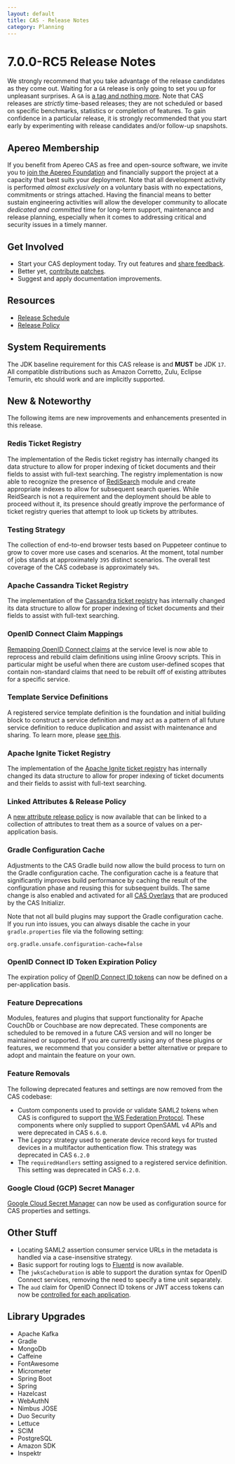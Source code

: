 ```yaml
---
layout: default
title: CAS - Release Notes
category: Planning
---
```


# 7.0.0-RC5 Release Notes

We strongly recommend that you take advantage of the release candidates as they come out. Waiting for a `GA` release is only going to set
you up for unpleasant surprises. A `GA` is [a tag and nothing more](https://apereo.github.io/2017/03/08/the-myth-of-ga-rel/). Note
that CAS releases are *strictly* time-based releases; they are not scheduled or based on specific benchmarks,
statistics or completion of features. To gain confidence in a particular
release, it is strongly recommended that you start early by experimenting with release candidates and/or follow-up snapshots.

## Apereo Membership

If you benefit from Apereo CAS as free and open-source software, we invite you
to [join the Apereo Foundation](https://www.apereo.org/content/apereo-membership)
and financially support the project at a capacity that best suits your deployment. Note that all development activity is performed
*almost exclusively* on a voluntary basis with no expectations, commitments or strings attached. Having the financial means to better
sustain engineering activities will allow the developer community to allocate *dedicated and committed* time for long-term support,
maintenance and release planning, especially when it comes to addressing critical and security issues in a timely manner.

## Get Involved

- Start your CAS deployment today. Try out features and [share feedback](/cas/Mailing-Lists.html).
- Better yet, [contribute patches](/cas/developer/Contributor-Guidelines.html).
- Suggest and apply documentation improvements.

## Resources

- [Release Schedule](https://github.com/apereo/cas/milestones)
- [Release Policy](/cas/developer/Release-Policy.html)

## System Requirements

The JDK baseline requirement for this CAS release is and **MUST** be JDK `17`. All compatible distributions
such as Amazon Corretto, Zulu, Eclipse Temurin, etc should work and are implicitly supported.

## New & Noteworthy

The following items are new improvements and enhancements presented in this release.
  
### Redis Ticket Registry
    
The implementation of the Redis ticket registry has internally changed its data structure to allow for proper indexing of
ticket documents and their fields to assist with full-text searching. The registry implementation is now able to recognize the
presence of [RediSearch](https://redis.io/docs/stack/search/) module and create appropriate indexes to allow for subsequent search queries.
While ReidSearch is not a requirement and the deployment should be able to proceed without it, its presence should greatly 
improve the performance of ticket registry queries that attempt to look up tickets by attributes.

### Testing Strategy

The collection of end-to-end browser tests based on Puppeteer continue to grow to cover more use cases
and scenarios. At the moment, total number of jobs stands at approximately `395` distinct scenarios. The overall
test coverage of the CAS codebase is approximately `94%`.

### Apache Cassandra Ticket Registry

The implementation of the [Cassandra ticket registry](../ticketing/Cassandra-Ticket-Registry.html) 
has internally changed its data structure to allow for proper indexing of
ticket documents and their fields to assist with full-text searching. 

### OpenID Connect Claim Mappings

[Remapping OpenID Connect claims](../authentication/OIDC-Authentication-Claims.html) at the service level is now able to reprocess and rebuild
claim definitions using inline Groovy scripts. This in particular might be useful when there are custom
user-defined scopes that contain non-standard claims that need to be rebuilt off of existing attributes for a specific service.
            
### Template Service Definitions

A registered service template definition is the foundation and initial building block to construct a service definition
and may act as a pattern of all future service definition to reduce duplication and assist with maintenance and sharing.
To learn more, please [see this](../services/Configuring-Service-Template-Definitions.html).

### Apache Ignite Ticket Registry

The implementation of the [Apache Ignite ticket registry](../ticketing/Cassandra-Ticket-Registry.html)
has internally changed its data structure to allow for proper indexing of
ticket documents and their fields to assist with full-text searching.

### Linked Attributes & Release Policy

A [new attribute release policy](../integration/Attribute-Release-Policy-ReturnLinked.html) is now available 
that can be linked to a collection of attributes to treat them as a source of values on a per-application basis.
                                                                                                 
### Gradle Configuration Cache

Adjustments to the CAS Gradle build now allow the build process to turn on the Gradle configuration cache. The configuration cache is a feature that
significantly improves build performance by caching the result of the configuration phase and reusing this for subsequent builds. The same change is
also enabled and activated for all [CAS Overlays](../installation/WAR-Overlay-Installation.html) that are produced by the CAS Initializr.

Note that not all build plugins may support the Gradle configuration cache. If you run into issues, you can always disable the cache in your `gradle.properties`
file via the following setting: 

```properties
org.gradle.unsafe.configuration-cache=false
```

### OpenID Connect ID Token Expiration Policy

The expiration policy of [OpenID Connect ID tokens](../authentication/OIDC-Authentication-TokenExpirationPolicy.html) can 
now be defined on a per-application basis.

### Feature Deprecations

Modules, features and plugins that support functionality for Apache CouchDb or Couchbase are now deprecated.
These components are scheduled to be removed in a future CAS version and will no longer be maintained or supported. If you are currently using any of these 
plugins or features, we recommend that you consider a better alternative or prepare to adopt and maintain the feature on your own. 

### Feature Removals
 
The following deprecated features and settings are now removed from the CAS codebase:

- Custom components used to provide or validate SAML2 tokens when CAS is configured to support [the WS Federation Protocol](../protocol/WS-Federation-Protocol.html). These components where only supplied to support OpenSAML v4 APIs and were deprecated in CAS `6.6.0`.
- The *Legacy* strategy used to generate device record keys for trusted devices in a multifactor authentication flow. This strategy was deprecated in CAS `6.2.0`
- The `requiredHandlers` setting assigned to a registered service definition. This setting was deprecated in CAS `6.2.0`.

### Google Cloud (GCP) Secret Manager

[Google Cloud Secret Manager](../configuration/Configuration-Server-Management-SpringCloud-GCP-SecretManager.html) can 
now be used as configuration source for CAS properties and settings. 

## Other Stuff
        
- Locating SAML2 assertion consumer service URLs in the metadata is handled via a case-insensitive strategy.
- Basic support for routing logs to [Fluentd](../logging/Logging-Fluentd.html) is now available.
- The `jwksCacheDuration` is able to support the duration syntax for OpenID Connect services, removing the need to specify a time unit separately.
- The `aud` claim for OpenID Connect ID tokens or JWT access tokens can now be [controlled for each application](../authentication/OAuth-Authentication-Clients.html).

## Library Upgrades

- Apache Kafka
- Gradle
- MongoDb
- Caffeine
- FontAwesome
- Micrometer
- Spring Boot
- Spring
- Hazelcast
- WebAuthN
- Nimbus JOSE
- Duo Security
- Lettuce
- SCIM
- PostgreSQL
- Amazon SDK
- Inspektr
